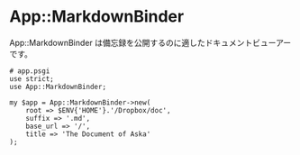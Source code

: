# App::MarkdownBinder

App::MarkdownBinder は備忘録を公開するのに適したドキュメントビューアーです。

    # app.psgi
    use strict;
    use App::MarkdownBinder;

    my $app = App::MarkdownBinder->new(
        root => $ENV{'HOME'}.'/Dropbox/doc',
        suffix => '.md',
        base_url => '/',
        title => 'The Document of Aska'
    );
